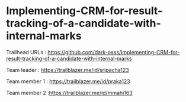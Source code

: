 # Implementing-CRM-for-result-tracking-of-a-candidate-with-internal-marks

Trailhead URLs : https://github.com/dark-osss/Implementing-CRM-for-result-tracking-of-a-candidate-with-internal-marks

Team leader : https://trailblazer.me/id/sripacha123

Team member 1 : https://trailblazer.me/id/praka123

Team member 2 :https://trailblazer.me/id/mmahi163
